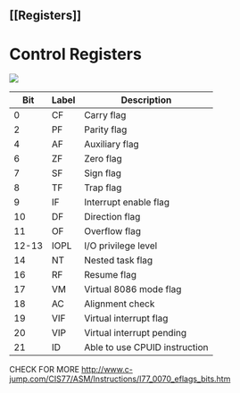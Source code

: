 ## [[Registers]]
# Control Registers
<img src= https://www.nayuki.io/res/a-fundamental-introduction-to-x86-assembly-programming/eflags-register.svg>


| Bit   | Label | Description                   |
|-------|-------|-------------------------------|
| 0     | CF    | Carry flag                    |
| 2     | PF    | Parity flag                   |
| 4     | AF    | Auxiliary flag                |
| 6     | ZF    | Zero flag                     |
| 7     | SF    | Sign flag                     |
| 8     | TF    | Trap flag                     |
| 9     | IF    | Interrupt enable flag         |
| 10    | DF    | Direction flag                |
| 11    | OF    | Overflow flag                 |
| 12-13 | IOPL  | I/O privilege level           |
| 14    | NT    | Nested task flag              |
| 16    | RF    | Resume flag                   |
| 17    | VM    | Virtual 8086 mode flag        |
| 18    | AC    | Alignment check               |
| 19    | VIF   | Virtual interrupt flag        |
| 20    | VIP   | Virtual interrupt pending     |
| 21    | ID    | Able to use CPUID instruction |

CHECK FOR MORE
http://www.c-jump.com/CIS77/ASM/Instructions/I77_0070_eflags_bits.htm
